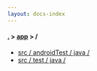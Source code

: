 ```yaml
---
layout: docs-index
---
```

#### [.](./../index) > [app](./index) > **/**

- [src / androidTest / java / ](src/androidTest/java/)
- [src / test / java / ](src/test/java/)

